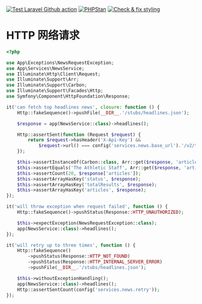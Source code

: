 [![Test Laravel Github action](https://github.com/curder/laravel-testing-demo/actions/workflows/run-test.yml/badge.svg?branch=http)](https://github.com/curder/laravel-testing-demo/actions/workflows/run-test.yml)
[![PHPStan](https://github.com/curder/laravel-testing-demo/actions/workflows/phpstan.yml/badge.svg?branch=http)](https://github.com/curder/laravel-testing-demo/actions/workflows/phpstan.yml)
[![Check & fix styling](https://github.com/curder/laravel-testing-demo/actions/workflows/php-cs-fixer.yml/badge.svg?branch=http)](https://github.com/curder/laravel-testing-demo/actions/workflows/php-cs-fixer.yml)


# HTTP 网络请求

```php
<?php

use App\Exceptions\NewsRequestException;
use App\Services\NewsService;
use Illuminate\Http\Client\Request;
use Illuminate\Support\Arr;
use Illuminate\Support\Carbon;
use Illuminate\Support\Facades\Http;
use Symfony\Component\HttpFoundation\Response;

it('can fetch top headlines news', closure: function () {
    Http::fakeSequence()->pushFile(__DIR__.'/stubs/headlines.json');

    $response = app(NewsService::class)->headlines();

    Http::assertSent(function (Request $request) {
        return $request->hasHeader('X-Api-Key') &&
            $request->url() === config('services.news.base_url').'/v2/top-headlines?country=us';
    });

    $this->assertInstanceOf(Carbon::class, Arr::get($response, 'articles.0.published_at'));
    $this->assertEquals('The Athletic Staff', Arr::get($response, 'articles.0.author'));
    $this->assertCount(20, $response['articles']);
    $this->assertArrayHasKey('status', $response);
    $this->assertArrayHasKey('totalResults', $response);
    $this->assertArrayHasKey('articles', $response);
});

it('will throw exception when request failed', function () {
    Http::fakeSequence()->pushStatus(Response::HTTP_UNAUTHORIZED);

    $this->expectException(NewsRequestException::class);
    app(NewsService::class)->headlines();
});

it('will retry up to three times', function () {
    Http::fakeSequence()
        ->pushStatus(Response::HTTP_NOT_FOUND)
        ->pushStatus(Response::HTTP_INTERNAL_SERVER_ERROR)
        ->pushFile(__DIR__.'/stubs/headlines.json');

    $this->withoutExceptionHandling();
    app(NewsService::class)->headlines();
    Http::assertSentCount(config('services.news.retry'));
});
```
